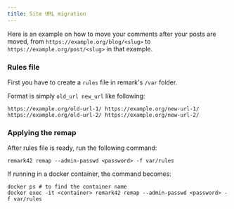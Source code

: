 ```yaml
---
title: Site URL migration
---
```


Here is an example on how to move your comments after your posts are moved, from `https://example.org/blog/<slug>` to `https://example.org/post/<slug>` in that example.

### Rules file

First you have to create a `rules` file in remark's `/var` folder.

Format is simply `old_url new_url` like following:

```
https://example.org/old-url-1/ https://example.org/new-url-1/
https://example.org/old-url-2/ https://example.org/new-url-2/
```

### Applying the remap

After rules file is ready, run the following command:

```shell
remark42 remap --admin-passwd <password> -f var/rules
```

If running in a docker container, the command becomes:

```shell
docker ps # to find the container name
docker exec -it <container> remark42 remap --admin-passwd <password> -f var/rules
```
